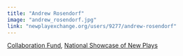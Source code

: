 ```yaml
---
title: "Andrew Rosendorf"
image: "andrew_rosendorf.jpg"
link: "newplayexchange.org/users/9277/andrew-rosendorf"
---
```


[Collaboration Fund](/affiliated-artists/collaboration-fund), [National Showcase of New Plays](/affiliated-artists/national-showcase-of-new-plays)
